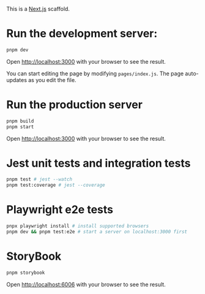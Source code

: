 This is a [Next.js](https://nextjs.org/) scaffold.

# Run the development server:

```bash
pnpm dev
```

Open [http://localhost:3000](http://localhost:3000) with your browser to see the result.

You can start editing the page by modifying `pages/index.js`. The page auto-updates as you edit the
file.

# Run the production server

```bash
pnpm build
pnpm start
```

Open [http://localhost:3000](http://localhost:3000) with your browser to see the result.

# Jest unit tests and integration tests

```bash
pnpm test # jest --watch 
pnpm test:coverage # jest --coverage
```

# Playwright e2e tests

```bash
pnpx playwright install # install supported browsers
pnpm dev && pnpm test:e2e # start a server on localhost:3000 first
```

# StoryBook

```bash
pnpm storybook
```

Open [http://localhost:6006](http://localhost:6006) with your browser to see the result.
